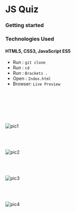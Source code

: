 
# JS Quiz
### **Getting started**
### Technologies Used
#### HTML5, CSS3, JavaScript ES5
 - Run  :  `git clone `
 - Run  :  `cd `
 - Run :  `Brackets .`
 - Open :  `Index.html`
 - Browser:  `Live Preview`  

<br/><br/>
<br/><br/>
<br/><br/>
![pic1]()
<br/><br/>

<br/><br/>
![pic2]()
<br/><br/>

<br/><br/>
![pic3]()
<br/><br/>

<br/><br/>
![pic4]()
<br/><br/>

